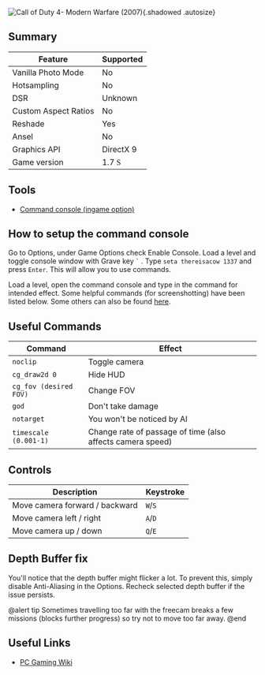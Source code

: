 ![Call of Duty 4- Modern Warfare (2007)](Images\cod4_mw_2007.png "Shot by IronGauntlet"){.shadowed .autosize}

## Summary

Feature | Supported
--|--
Vanilla Photo Mode | No
Hotsampling | No
DSR | Unknown
Custom Aspect Ratios | No
Reshade | Yes
Ansel | No
Graphics API | DirectX 9
Game version | 1.7 <font face="Stores"> S </font>
 
## Tools

* [Command console (ingame option)](https://callofduty.fandom.com/wiki/Developer_console)

## How to setup the command console

Go to Options, under Game Options check Enable Console. Load a level and toggle console window with Grave key `` ` `` . 
Type `seta thereisacow 1337` and press `Enter`. This will allow you to use commands.

Load a level, open the command console and type in the command for intended effect. Some helpful commands (for screenshotting) have been listed below.
Some others can also be found [here](https://callofduty.fandom.com/wiki/Developer_console#Codes_and_Effects).

## Useful Commands

Command | Effect
--|--
`noclip` | Toggle camera
`cg_draw2d 0` | Hide HUD
`cg_fov (desired FOV)` | Change FOV
`god` | Don't take damage
`notarget` | You won't be noticed by AI
`timescale (0.001-1)` | Change rate of passage of time (also affects camera speed)

## Controls

Description | Keystroke
--|--
Move camera forward / backward | `W`/`S`
Move camera left / right | `A`/`D`
Move camera up / down | `Q`/`E`

## Depth Buffer fix
You'll notice that the depth buffer might flicker a lot. To prevent this, simply disable Anti-Aliasing in the Options. Recheck selected depth buffer if the issue persists.

@alert tip
Sometimes travelling too far with the freecam breaks a few missions (blocks further progress) so try not to move too far away.
@end

## Useful Links

* [PC Gaming Wiki](https://pcgamingwiki.com/wiki/Call_of_Duty_4:_Modern_Warfare)